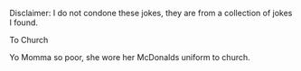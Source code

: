 Disclaimer: I do not condone these jokes, they are from a collection of jokes I found.

To Church

Yo Momma so poor, she wore her McDonalds uniform to church.

